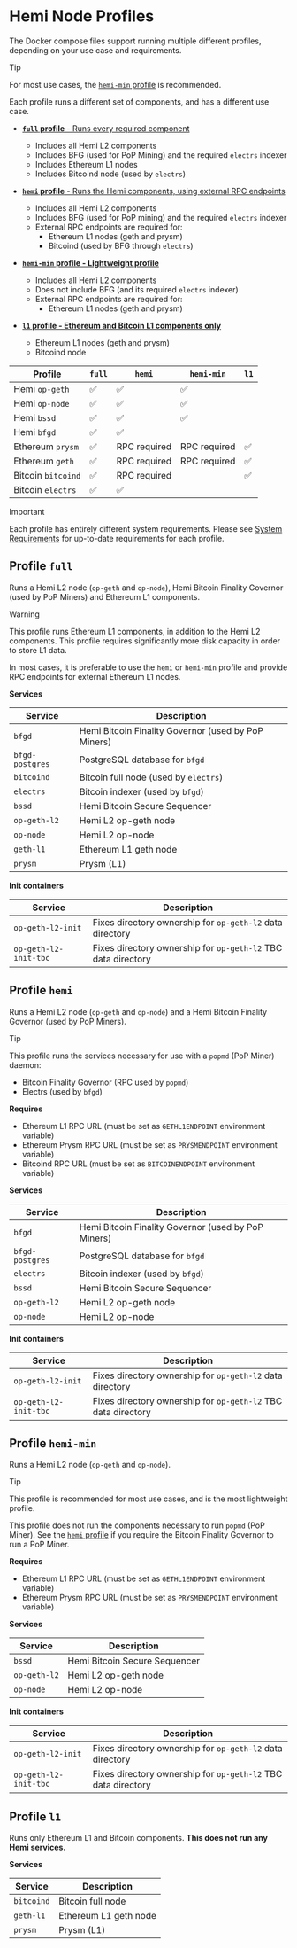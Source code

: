 # Hemi Node Profiles

The Docker compose files support running multiple different profiles, depending on your use case and requirements.

> [!TIP]
> For most use cases, the [`hemi-min` profile](#profile-hemi-min) is recommended.

Each profile runs a different set of components, and has a different use case.

- [**`full` profile** - Runs every required component](#profile-full)
  - Includes all Hemi L2 components
  - Includes BFG (used for PoP Mining) and the required `electrs` indexer
  - Includes Ethereum L1 nodes
  - Includes Bitcoind node (used by `electrs`)

- [**`hemi` profile** - Runs the Hemi components, using external RPC endpoints](#profile-hemi)
  - Includes all Hemi L2 components
  - Includes BFG (used for PoP mining) and the required `electrs` indexer
  - External RPC endpoints are required for:
    - Ethereum L1 nodes (geth and prysm)
    - Bitcoind (used by BFG through `electrs`)

- [**`hemi-min` profile - Lightweight profile**](#profile-hemi-min)
  - Includes all Hemi L2 components
  - Does not include BFG (and its required `electrs` indexer)
  - External RPC endpoints are required for:
    - Ethereum L1 nodes (geth and prysm)

- [**`l1` profile - Ethereum and Bitcoin L1 components only**](#profile-l1)
  - Ethereum L1 nodes (geth and prysm)
  - Bitcoind node

| Profile            | `full` | `hemi`       | `hemi-min`   | `l1` |
|--------------------|--------|--------------|--------------|------|
| Hemi `op-geth`     | ✅      | ✅            | ✅            |      |
| Hemi `op-node`     | ✅      | ✅            | ✅            |      |
| Hemi `bssd`        | ✅      | ✅            | ✅            |      |
| Hemi `bfgd`        | ✅      | ✅            |              |      |
| Ethereum `prysm`   | ✅      | RPC required | RPC required | ✅    |
| Ethereum `geth`    | ✅      | RPC required | RPC required | ✅    |
| Bitcoin `bitcoind` | ✅      | RPC required |              | ✅    |
| Bitcoin `electrs`  | ✅      | ✅            |              |      |

> [!IMPORTANT]
> Each profile has entirely different system requirements. Please
> see [System Requirements](setup.md#system-requirements) for up-to-date requirements for each profile.

## Profile `full`

Runs a Hemi L2 node (`op-geth` and `op-node`), Hemi Bitcoin Finality Governor (used by PoP Miners) and Ethereum L1
components.

> [!WARNING]
> This profile runs Ethereum L1 components, in addition to the Hemi L2 components. This profile requires significantly
> more disk capacity in order to store L1 data.
>
> In most cases, it is preferable to use the `hemi` or `hemi-min` profile and provide RPC endpoints for external
> Ethereum L1 nodes.

**Services**

| Service         | Description                                         |
|-----------------|-----------------------------------------------------|
| `bfgd`          | Hemi Bitcoin Finality Governor (used by PoP Miners) |
| `bfgd-postgres` | PostgreSQL database for `bfgd`                      |
| `bitcoind`      | Bitcoin full node (used by `electrs`)               |
| `electrs`       | Bitcoin indexer (used by `bfgd`)                    |
| `bssd`          | Hemi Bitcoin Secure Sequencer                       |
| `op-geth-l2`    | Hemi L2 op-geth node                                |
| `op-node`       | Hemi L2 op-node                                     |
| `geth-l1`       | Ethereum L1 geth node                               |
| `prysm`         | Prysm (L1)                                          |

**Init containers**

| Service               | Description                                                   |
|-----------------------|---------------------------------------------------------------|
| `op-geth-l2-init`     | Fixes directory ownership for `op-geth-l2` data directory     |
| `op-geth-l2-init-tbc` | Fixes directory ownership for `op-geth-l2` TBC data directory |

## Profile `hemi`

Runs a Hemi L2 node (`op-geth` and `op-node`) and a Hemi Bitcoin Finality Governor (used by PoP Miners).

> [!TIP]
> This profile runs the services necessary for use with a `popmd` (PoP Miner) daemon:
>   - Bitcoin Finality Governor (RPC used by `popmd`)
>   - Electrs (used by `bfgd`)

**Requires**

- Ethereum L1 RPC URL (must be set as `GETHL1ENDPOINT` environment variable)
- Ethereum Prysm RPC URL (must be set as `PRYSMENDPOINT` environment variable)
- Bitcoind RPC URL (must be set as `BITCOINENDPOINT` environment variable)

**Services**

| Service         | Description                                         |
|-----------------|-----------------------------------------------------|
| `bfgd`          | Hemi Bitcoin Finality Governor (used by PoP Miners) |
| `bfgd-postgres` | PostgreSQL database for `bfgd`                      |
| `electrs`       | Bitcoin indexer (used by `bfgd`)                    |
| `bssd`          | Hemi Bitcoin Secure Sequencer                       |
| `op-geth-l2`    | Hemi L2 op-geth node                                |
| `op-node`       | Hemi L2 op-node                                     |

**Init containers**

| Service               | Description                                                   |
|-----------------------|---------------------------------------------------------------|
| `op-geth-l2-init`     | Fixes directory ownership for `op-geth-l2` data directory     |
| `op-geth-l2-init-tbc` | Fixes directory ownership for `op-geth-l2` TBC data directory |

## Profile `hemi-min`

Runs a Hemi L2 node (`op-geth` and `op-node`).

> [!TIP]
> This profile is recommended for most use cases, and is the most lightweight profile.
>
> This profile does not run the components necessary to run `popmd` (PoP Miner). See the [`hemi` profile](#profile-hemi)
> if you require the Bitcoin Finality Governor to run a PoP Miner.

**Requires**

- Ethereum L1 RPC URL (must be set as `GETHL1ENDPOINT` environment variable)
- Ethereum Prysm RPC URL (must be set as `PRYSMENDPOINT` environment variable)

**Services**

| Service      | Description                   |
|--------------|-------------------------------|
| `bssd`       | Hemi Bitcoin Secure Sequencer |
| `op-geth-l2` | Hemi L2 op-geth node          |
| `op-node`    | Hemi L2 op-node               |

**Init containers**

| Service               | Description                                                   |
|-----------------------|---------------------------------------------------------------|
| `op-geth-l2-init`     | Fixes directory ownership for `op-geth-l2` data directory     |
| `op-geth-l2-init-tbc` | Fixes directory ownership for `op-geth-l2` TBC data directory |

## Profile `l1`

Runs only Ethereum L1 and Bitcoin components. **This does not run any Hemi services.**

**Services**

| Service    | Description           |
|------------|-----------------------|
| `bitcoind` | Bitcoin full node     |
| `geth-l1`  | Ethereum L1 geth node |
| `prysm`    | Prysm (L1)            |

